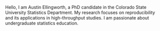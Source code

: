 Hello, I am Austin Ellingworth, a PhD candidate in the Colorado State University Statistics Department. My research focuses on reproducibility and its applications in high-throughput studies. I am passionate about undergraduate statistics education.
